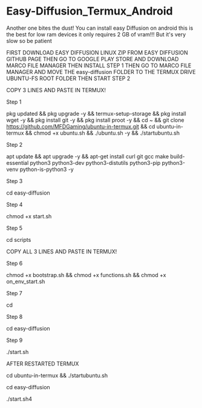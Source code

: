 # Easy-Diffusion_Termux_Android
Another one bites the dust! You can install easy Diffusion on android this is the best for low ram devices it only requires 2 GB of vram!!! But it's very slow so be patient 



FIRST DOWNLOAD EASY DIFFUSION LINUX ZIP FROM EASY DIFFUSION GITHUB PAGE
THEN GO TO GOOGLE PLAY STORE AND DOWNLOAD MARCO FILE MANAGER THEN INSTALL STEP 1 
THEN GO TO MARCO FILE MANAGER AND MOVE THE easy-diffusion FOLDER TO THE TERMUX DRIVE UBUNTU-FS ROOT FOLDER
THEN START STEP 2


COPY 3 LINES AND PASTE IN TERMUX!

Step 1

pkg updated && pkg upgrade -y && termux-setup-storage &&
pkg install wget -y && pkg install git -y && pkg install proot -y &&
cd ~ && git clone https://github.com/MFDGaming/ubuntu-in-termux.git && cd ubuntu-in-termux && chmod +x ubuntu.sh && ./ubuntu.sh -y && ./startubuntu.sh 

Step 2

apt update && apt upgrade -y && apt-get install curl git gcc make build-essential python3 python3-dev python3-distutils python3-pip python3-venv python-is-python3 -y 

Step 3

cd easy-diffusion

Step 4

chmod +x start.sh

Step 5

cd scripts 

COPY ALL 3 LINES AND PASTE IN TERMUX!

Step 6

chmod +x bootstrap.sh  &&
chmod +x functions.sh &&
chmod +x on_env_start.sh

 Step 7
 
cd

 Step 8
 
 cd easy-diffusion

 Step 9
 
 ./start.sh
 
 
 
 
 
AFTER RESTARTED TERMUX
 
 cd ubuntu-in-termux && ./startubuntu.sh
 
 cd easy-diffusion
 
 ./start.sh4
